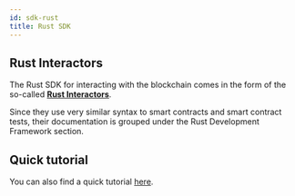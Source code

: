 ```yaml
---
id: sdk-rust
title: Rust SDK
---
```


[comment]: # (mx-abstract)

## Rust Interactors

The Rust SDK for interacting with the blockchain comes in the form of the so-called [**Rust Interactors**](/developers/meta/interactor/interactors-overview).

Since they use very similar syntax to smart contracts and smart contract tests, their documentation is grouped under the Rust Development Framework section.


[comment]: # (mx-context-auto)

## Quick tutorial

You can also find a quick tutorial [here](/developers/tutorials/interactors-guide).
